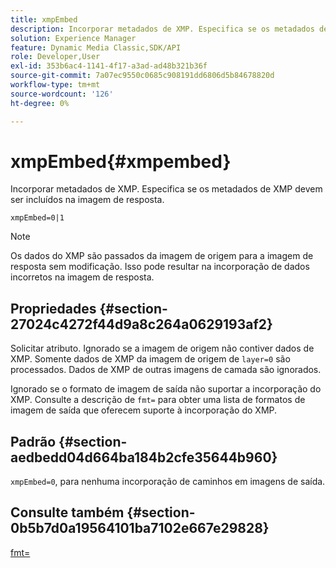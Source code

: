 ```yaml
---
title: xmpEmbed
description: Incorporar metadados de XMP. Especifica se os metadados de XMP devem ser incluídos na imagem de resposta.
solution: Experience Manager
feature: Dynamic Media Classic,SDK/API
role: Developer,User
exl-id: 353b6ac4-1141-4f17-a3ad-ad48b321b36f
source-git-commit: 7a07ec9550c0685c908191dd6806d5b84678820d
workflow-type: tm+mt
source-wordcount: '126'
ht-degree: 0%

---
```


# xmpEmbed{#xmpembed}

Incorporar metadados de XMP. Especifica se os metadados de XMP devem ser incluídos na imagem de resposta.

`xmpEmbed=0|1`

>[!NOTE]
>
>Os dados do XMP são passados da imagem de origem para a imagem de resposta sem modificação. Isso pode resultar na incorporação de dados incorretos na imagem de resposta.

## Propriedades {#section-27024c4272f44d9a8c264a0629193af2}

Solicitar atributo. Ignorado se a imagem de origem não contiver dados de XMP. Somente dados de XMP da imagem de origem de `layer=0` são processados. Dados de XMP de outras imagens de camada são ignorados.

Ignorado se o formato de imagem de saída não suportar a incorporação do XMP. Consulte a descrição de `fmt=` para obter uma lista de formatos de imagem de saída que oferecem suporte à incorporação do XMP.

## Padrão {#section-aedbedd04d664ba184b2cfe35644b960}

`xmpEmbed=0`, para nenhuma incorporação de caminhos em imagens de saída.

## Consulte também {#section-0b5b7d0a19564101ba7102e667e29828}

[fmt=](../../../../../is-api/http-ref/image-serving-api-ref/c-http-protocol-reference/c-command-reference/r-is-http-fmt.md#reference-cdf10043423b45ba9fe15157fb3ae37a)
